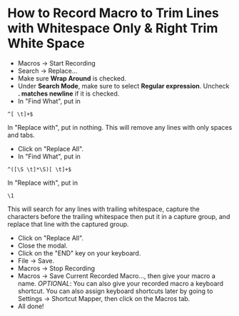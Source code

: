 # How to Record Macro to Trim Lines with Whitespace Only & Right Trim White Space

- Macros &rarr; Start Recording
- Search &rarr; Replace...
- Make sure **Wrap Around** is checked.
- Under **Search Mode**, make sure to select **Regular expression**. Uncheck **. matches newline** if it is checked.
- In "Find What", put in

```regexp
^[ \t]+$
```

In "Replace with", put in nothing. This will remove any lines with only spaces and tabs.

- Click on "Replace All".
- In "Find What", put in

```regexp
^([\S \t]*\S)[ \t]+$
```

In "Replace with", put in

```regexp
\1
```

This will search for any lines with trailing whitespace, capture the characters before the trailing whitespace then put it in a capture group, and replace that line with the captured group.

- Click on "Replace All".
- Close the modal.
- Click on the "END" key on your keyboard.
- File &rarr; Save.
- Macros &rarr; Stop Recording
- Macros &rarr; Save Current Recorded Macro..., then give your macro a name. _OPTIONAL_: You can also give your recorded macro a keyboard shortcut. You can also assign keyboard shortcuts later by going to Settings &rarr; Shortcut Mapper, then click on the Macros tab.
- All done!
